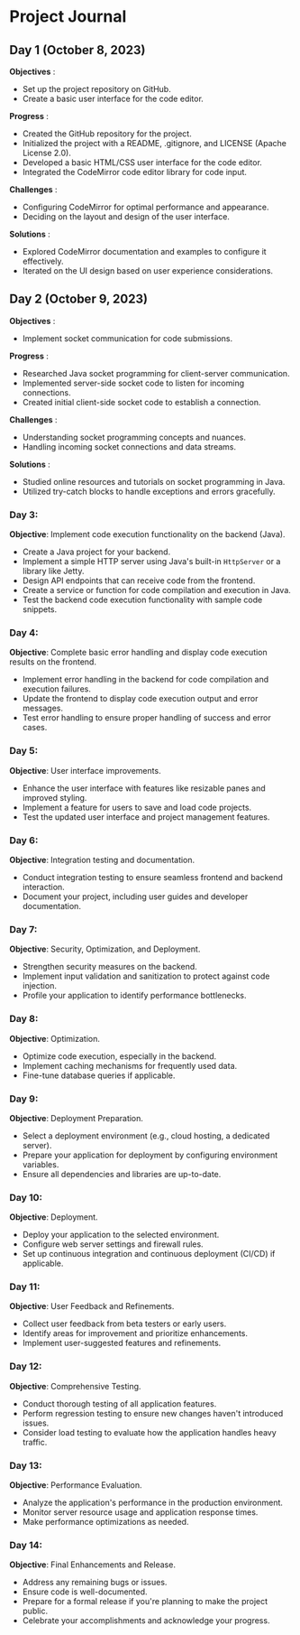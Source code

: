# Project Journal

## Day 1 (October 8, 2023)

 **Objectives** :

* Set up the project repository on GitHub.
* Create a basic user interface for the code editor.

 **Progress** :

* Created the GitHub repository for the project.
* Initialized the project with a README, .gitignore, and LICENSE (Apache License 2.0).
* Developed a basic HTML/CSS user interface for the code editor.
* Integrated the CodeMirror code editor library for code input.

 **Challenges** :

* Configuring CodeMirror for optimal performance and appearance.
* Deciding on the layout and design of the user interface.

 **Solutions** :

* Explored CodeMirror documentation and examples to configure it effectively.
* Iterated on the UI design based on user experience considerations.

## Day 2 (October 9, 2023)

 **Objectives** :

* Implement socket communication for code submissions.

 **Progress** :

* Researched Java socket programming for client-server communication.
* Implemented server-side socket code to listen for incoming connections.
* Created initial client-side socket code to establish a connection.

 **Challenges** :

* Understanding socket programming concepts and nuances.
* Handling incoming socket connections and data streams.

 **Solutions** :

* Studied online resources and tutorials on socket programming in Java.
* Utilized try-catch blocks to handle exceptions and errors gracefully.


### Day 3:

**Objective**: Implement code execution functionality on the backend (Java).

- Create a Java project for your backend.
- Implement a simple HTTP server using Java's built-in `HttpServer` or a library like Jetty.
- Design API endpoints that can receive code from the frontend.
- Create a service or function for code compilation and execution in Java.
- Test the backend code execution functionality with sample code snippets.

### Day 4:

**Objective**: Complete basic error handling and display code execution results on the frontend.

- Implement error handling in the backend for code compilation and execution failures.
- Update the frontend to display code execution output and error messages.
- Test error handling to ensure proper handling of success and error cases.

### Day 5:

**Objective**: User interface improvements.

- Enhance the user interface with features like resizable panes and improved styling.
- Implement a feature for users to save and load code projects.
- Test the updated user interface and project management features.

### Day 6:

**Objective**: Integration testing and documentation.

- Conduct integration testing to ensure seamless frontend and backend interaction.
- Document your project, including user guides and developer documentation.

### Day 7:

**Objective**: Security, Optimization, and Deployment.

- Strengthen security measures on the backend.
- Implement input validation and sanitization to protect against code injection.
- Profile your application to identify performance bottlenecks.

### Day 8:

**Objective**: Optimization.

- Optimize code execution, especially in the backend.
- Implement caching mechanisms for frequently used data.
- Fine-tune database queries if applicable.

### Day 9:

**Objective**: Deployment Preparation.

- Select a deployment environment (e.g., cloud hosting, a dedicated server).
- Prepare your application for deployment by configuring environment variables.
- Ensure all dependencies and libraries are up-to-date.

### Day 10:

**Objective**: Deployment.

- Deploy your application to the selected environment.
- Configure web server settings and firewall rules.
- Set up continuous integration and continuous deployment (CI/CD) if applicable.

### Day 11:

**Objective**: User Feedback and Refinements.

- Collect user feedback from beta testers or early users.
- Identify areas for improvement and prioritize enhancements.
- Implement user-suggested features and refinements.

### Day 12:

**Objective**: Comprehensive Testing.

- Conduct thorough testing of all application features.
- Perform regression testing to ensure new changes haven't introduced issues.
- Consider load testing to evaluate how the application handles heavy traffic.

### Day 13:

**Objective**: Performance Evaluation.

- Analyze the application's performance in the production environment.
- Monitor server resource usage and application response times.
- Make performance optimizations as needed.

### Day 14:

**Objective**: Final Enhancements and Release.

- Address any remaining bugs or issues.
- Ensure code is well-documented.
- Prepare for a formal release if you're planning to make the project public.
- Celebrate your accomplishments and acknowledge your progress.
